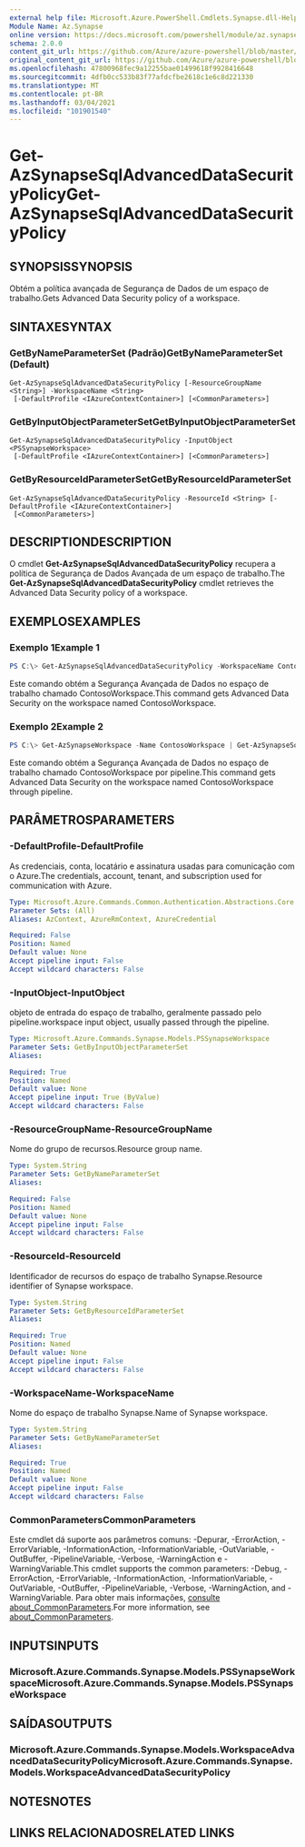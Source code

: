 ```yaml
---
external help file: Microsoft.Azure.PowerShell.Cmdlets.Synapse.dll-Help.xml
Module Name: Az.Synapse
online version: https://docs.microsoft.com/powershell/module/az.synapse/get-azsynapsesqladvanceddatasecuritypolicy
schema: 2.0.0
content_git_url: https://github.com/Azure/azure-powershell/blob/master/src/Synapse/Synapse/help/Get-AzSynapseSqlAdvancedDataSecurityPolicy.md
original_content_git_url: https://github.com/Azure/azure-powershell/blob/master/src/Synapse/Synapse/help/Get-AzSynapseSqlAdvancedDataSecurityPolicy.md
ms.openlocfilehash: 47800968fec9a12255bae01499618f9928416648
ms.sourcegitcommit: 4dfb0cc533b83f77afdcfbe2618c1e6c8d221330
ms.translationtype: MT
ms.contentlocale: pt-BR
ms.lasthandoff: 03/04/2021
ms.locfileid: "101901540"
---
```

# <span data-ttu-id="80ce7-101">Get-AzSynapseSqlAdvancedDataSecurityPolicy</span><span class="sxs-lookup"><span data-stu-id="80ce7-101">Get-AzSynapseSqlAdvancedDataSecurityPolicy</span></span>

## <span data-ttu-id="80ce7-102">SYNOPSIS</span><span class="sxs-lookup"><span data-stu-id="80ce7-102">SYNOPSIS</span></span>
<span data-ttu-id="80ce7-103">Obtém a política avançada de Segurança de Dados de um espaço de trabalho.</span><span class="sxs-lookup"><span data-stu-id="80ce7-103">Gets Advanced Data Security policy of a workspace.</span></span>

## <span data-ttu-id="80ce7-104">SINTAXE</span><span class="sxs-lookup"><span data-stu-id="80ce7-104">SYNTAX</span></span>

### <span data-ttu-id="80ce7-105">GetByNameParameterSet (Padrão)</span><span class="sxs-lookup"><span data-stu-id="80ce7-105">GetByNameParameterSet (Default)</span></span>
```
Get-AzSynapseSqlAdvancedDataSecurityPolicy [-ResourceGroupName <String>] -WorkspaceName <String>
 [-DefaultProfile <IAzureContextContainer>] [<CommonParameters>]
```

### <span data-ttu-id="80ce7-106">GetByInputObjectParameterSet</span><span class="sxs-lookup"><span data-stu-id="80ce7-106">GetByInputObjectParameterSet</span></span>
```
Get-AzSynapseSqlAdvancedDataSecurityPolicy -InputObject <PSSynapseWorkspace>
 [-DefaultProfile <IAzureContextContainer>] [<CommonParameters>]
```

### <span data-ttu-id="80ce7-107">GetByResourceIdParameterSet</span><span class="sxs-lookup"><span data-stu-id="80ce7-107">GetByResourceIdParameterSet</span></span>
```
Get-AzSynapseSqlAdvancedDataSecurityPolicy -ResourceId <String> [-DefaultProfile <IAzureContextContainer>]
 [<CommonParameters>]
```

## <span data-ttu-id="80ce7-108">DESCRIPTION</span><span class="sxs-lookup"><span data-stu-id="80ce7-108">DESCRIPTION</span></span>
<span data-ttu-id="80ce7-109">O cmdlet **Get-AzSynapseSqlAdvancedDataSecurityPolicy** recupera a política de Segurança de Dados Avançada de um espaço de trabalho.</span><span class="sxs-lookup"><span data-stu-id="80ce7-109">The **Get-AzSynapseSqlAdvancedDataSecurityPolicy** cmdlet retrieves the Advanced Data Security policy of a workspace.</span></span>

## <span data-ttu-id="80ce7-110">EXEMPLOS</span><span class="sxs-lookup"><span data-stu-id="80ce7-110">EXAMPLES</span></span>

### <span data-ttu-id="80ce7-111">Exemplo 1</span><span class="sxs-lookup"><span data-stu-id="80ce7-111">Example 1</span></span>
```powershell
PS C:\> Get-AzSynapseSqlAdvancedDataSecurityPolicy -WorkspaceName ContosoWorkspace
```

<span data-ttu-id="80ce7-112">Este comando obtém a Segurança Avançada de Dados no espaço de trabalho chamado ContosoWorkspace.</span><span class="sxs-lookup"><span data-stu-id="80ce7-112">This command gets Advanced Data Security on the workspace named ContosoWorkspace.</span></span>

### <span data-ttu-id="80ce7-113">Exemplo 2</span><span class="sxs-lookup"><span data-stu-id="80ce7-113">Example 2</span></span>
```powershell
PS C:\> Get-AzSynapseWorkspace -Name ContosoWorkspace | Get-AzSynapseSqlAdvancedDataSecurityPolicy
```

<span data-ttu-id="80ce7-114">Este comando obtém a Segurança Avançada de Dados no espaço de trabalho chamado ContosoWorkspace por pipeline.</span><span class="sxs-lookup"><span data-stu-id="80ce7-114">This command gets Advanced Data Security on the workspace named ContosoWorkspace through pipeline.</span></span>

## <span data-ttu-id="80ce7-115">PARÂMETROS</span><span class="sxs-lookup"><span data-stu-id="80ce7-115">PARAMETERS</span></span>

### <span data-ttu-id="80ce7-116">-DefaultProfile</span><span class="sxs-lookup"><span data-stu-id="80ce7-116">-DefaultProfile</span></span>
<span data-ttu-id="80ce7-117">As credenciais, conta, locatário e assinatura usadas para comunicação com o Azure.</span><span class="sxs-lookup"><span data-stu-id="80ce7-117">The credentials, account, tenant, and subscription used for communication with Azure.</span></span>

```yaml
Type: Microsoft.Azure.Commands.Common.Authentication.Abstractions.Core.IAzureContextContainer
Parameter Sets: (All)
Aliases: AzContext, AzureRmContext, AzureCredential

Required: False
Position: Named
Default value: None
Accept pipeline input: False
Accept wildcard characters: False
```

### <span data-ttu-id="80ce7-118">-InputObject</span><span class="sxs-lookup"><span data-stu-id="80ce7-118">-InputObject</span></span>
<span data-ttu-id="80ce7-119">objeto de entrada do espaço de trabalho, geralmente passado pelo pipeline.</span><span class="sxs-lookup"><span data-stu-id="80ce7-119">workspace input object, usually passed through the pipeline.</span></span>

```yaml
Type: Microsoft.Azure.Commands.Synapse.Models.PSSynapseWorkspace
Parameter Sets: GetByInputObjectParameterSet
Aliases:

Required: True
Position: Named
Default value: None
Accept pipeline input: True (ByValue)
Accept wildcard characters: False
```

### <span data-ttu-id="80ce7-120">-ResourceGroupName</span><span class="sxs-lookup"><span data-stu-id="80ce7-120">-ResourceGroupName</span></span>
<span data-ttu-id="80ce7-121">Nome do grupo de recursos.</span><span class="sxs-lookup"><span data-stu-id="80ce7-121">Resource group name.</span></span>

```yaml
Type: System.String
Parameter Sets: GetByNameParameterSet
Aliases:

Required: False
Position: Named
Default value: None
Accept pipeline input: False
Accept wildcard characters: False
```

### <span data-ttu-id="80ce7-122">-ResourceId</span><span class="sxs-lookup"><span data-stu-id="80ce7-122">-ResourceId</span></span>
<span data-ttu-id="80ce7-123">Identificador de recursos do espaço de trabalho Synapse.</span><span class="sxs-lookup"><span data-stu-id="80ce7-123">Resource identifier of Synapse workspace.</span></span>

```yaml
Type: System.String
Parameter Sets: GetByResourceIdParameterSet
Aliases:

Required: True
Position: Named
Default value: None
Accept pipeline input: False
Accept wildcard characters: False
```

### <span data-ttu-id="80ce7-124">-WorkspaceName</span><span class="sxs-lookup"><span data-stu-id="80ce7-124">-WorkspaceName</span></span>
<span data-ttu-id="80ce7-125">Nome do espaço de trabalho Synapse.</span><span class="sxs-lookup"><span data-stu-id="80ce7-125">Name of Synapse workspace.</span></span>

```yaml
Type: System.String
Parameter Sets: GetByNameParameterSet
Aliases:

Required: True
Position: Named
Default value: None
Accept pipeline input: False
Accept wildcard characters: False
```

### <span data-ttu-id="80ce7-126">CommonParameters</span><span class="sxs-lookup"><span data-stu-id="80ce7-126">CommonParameters</span></span>
<span data-ttu-id="80ce7-127">Este cmdlet dá suporte aos parâmetros comuns: -Depurar, -ErrorAction, -ErrorVariable, -InformationAction, -InformationVariable, -OutVariable, -OutBuffer, -PipelineVariable, -Verbose, -WarningAction e -WarningVariable.</span><span class="sxs-lookup"><span data-stu-id="80ce7-127">This cmdlet supports the common parameters: -Debug, -ErrorAction, -ErrorVariable, -InformationAction, -InformationVariable, -OutVariable, -OutBuffer, -PipelineVariable, -Verbose, -WarningAction, and -WarningVariable.</span></span> <span data-ttu-id="80ce7-128">Para obter mais informações, [consulte about_CommonParameters](http://go.microsoft.com/fwlink/?LinkID=113216).</span><span class="sxs-lookup"><span data-stu-id="80ce7-128">For more information, see [about_CommonParameters](http://go.microsoft.com/fwlink/?LinkID=113216).</span></span>

## <span data-ttu-id="80ce7-129">INPUTS</span><span class="sxs-lookup"><span data-stu-id="80ce7-129">INPUTS</span></span>

### <span data-ttu-id="80ce7-130">Microsoft.Azure.Commands.Synapse.Models.PSSynapseWorkspace</span><span class="sxs-lookup"><span data-stu-id="80ce7-130">Microsoft.Azure.Commands.Synapse.Models.PSSynapseWorkspace</span></span>

## <span data-ttu-id="80ce7-131">SAÍDAS</span><span class="sxs-lookup"><span data-stu-id="80ce7-131">OUTPUTS</span></span>

### <span data-ttu-id="80ce7-132">Microsoft.Azure.Commands.Synapse.Models.WorkspaceAdvancedDataSecurityPolicy</span><span class="sxs-lookup"><span data-stu-id="80ce7-132">Microsoft.Azure.Commands.Synapse.Models.WorkspaceAdvancedDataSecurityPolicy</span></span>

## <span data-ttu-id="80ce7-133">NOTES</span><span class="sxs-lookup"><span data-stu-id="80ce7-133">NOTES</span></span>

## <span data-ttu-id="80ce7-134">LINKS RELACIONADOS</span><span class="sxs-lookup"><span data-stu-id="80ce7-134">RELATED LINKS</span></span>
